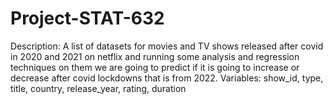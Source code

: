 # Project-STAT-632
Description: A list of datasets for movies and TV shows released after covid in 2020 and 2021 on netflix and running some analysis and regression techniques on them we are going to predict if it is going to increase or decrease after covid lockdowns that is from 2022.
Variables: show_id, type, title, country, release_year, rating, duration 
